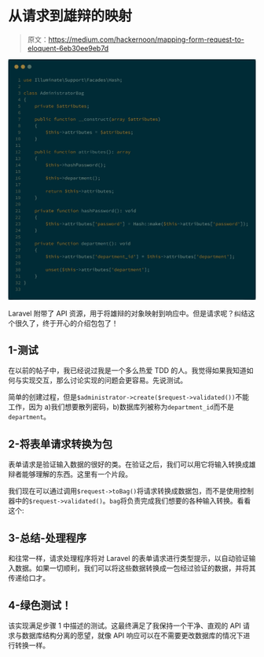 # 从请求到雄辩的映射

> 原文：<https://medium.com/hackernoon/mapping-form-request-to-eloquent-6eb30ee9eb7d>

![](img/093b857c88fc6169885d50aa19a9f118.png)

Laravel 附带了 API 资源，用于将雄辩的对象映射到响应中。但是请求呢？纠结这个很久了，终于开心的介绍包包了！

## 1-测试

在以前的帖子中，我已经说过我是一个多么热爱 TDD 的人。我觉得如果我知道如何与实现交互，那么讨论实现的问题会更容易。先说测试。

简单的创建过程，但是`$administrator->create($request->validated())`不能工作，因为 a)我们想要散列密码，b)数据库列被称为`department_id`而不是`department`。

## 2-将表单请求转换为包

表单请求是验证输入数据的很好的类。在验证之后，我们可以用它将输入转换成雄辩者能够理解的东西。这里有一个片段。

我们现在可以通过调用`$request->toBag()`将请求转换成数据包，而不是使用控制器中的`$request->validated()`。`bag`将负责完成我们想要的各种输入转换。看看这个:

## 3-总结-处理程序

和往常一样，请求处理程序将对 Laravel 的表单请求进行类型提示，以自动验证输入数据。如果一切顺利，我们可以将这些数据转换成一包经过验证的数据，并将其传递给口才。

## 4-绿色测试！

该实现满足步骤 1 中描述的测试。这最终满足了我保持一个干净、直观的 API 请求与数据库结构分离的愿望，就像 API 响应可以在不需要更改数据库的情况下进行转换一样。